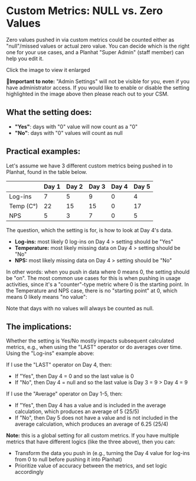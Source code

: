 # Custom Metrics: NULL vs. Zero Values

Zero values pushed in via custom metrics could be counted either as "null"/missed values or actual zero value. You can decide which is the right one for your use cases, and a Planhat "Super Admin" (staff member) can help you edit it.

Click the image to view it enlarged

📌**Important to note:** "Admin Settings" will not be visible for you, even if you have administrator access. If you would like to enable or disable the setting highlighted in the image above then please reach out to your CSM.

## What the setting does:

- **"Yes"**: days with "0" value will now count as a "0"
- **"No"**: days with "0" values will count as null

## Practical examples:

Let's assume we have 3 different custom metrics being pushed in to Planhat, found in the table below.

| | Day 1 | Day 2 | Day 3 | Day 4 | Day 5 |
|---------|-------|-------|-------|-------|-------|
| Log-ins | 7 | 5 | 9 | 0 | 4 |
| Temp (C°) | 22 | 15 | 15 | 0 | 17 |
| NPS | 5 | 3 | 7 | 0 | 5 |

The question, which the setting is for, is how to look at Day 4's data.

- **Log-ins:** most likely 0 log-ins on Day 4 > setting should be "Yes"
- **Temperature:** most likely missing data on Day 4 > setting should be "No"
- **NPS:** most likely missing data on Day 4 > setting should be "No"

In other words: when you push in data where 0 means 0, the setting should be "on". The most common use cases for this is when pushing in usage activities, since it's a "counter"-type metric where 0 is the starting point. In the Temperature and NPS case, there is no "starting point" at 0, which means 0 likely means "no value":

Note that days with no values will always be counted as null.

## The implications:

Whether the setting is Yes/No mostly impacts subsequent calculated metrics, e.g., when using the "LAST" operator or do averages over time. Using the "Log-ins" example above:

If I use the "LAST" operator on Day 4, then:

- If "Yes", then Day 4 = 0 and so the last value is 0
- If "No", then Day 4 = null and so the last value is Day 3 = 9 > Day 4 = 9

If I use the "Average" operator on Day 1-5, then:

- If "Yes", then Day 4 has a value and is included in the average calculation, which produces an average of 5 (25/5)
- If "No", then Day 5 does not have a value and is not included in the average calculation, which produces an average of 6.25 (25/4)

**Note:** this is a global setting for all custom metrics. If you have multiple metrics that have different logics (like the three above), then you can:

- Transform the data you push in (e.g., turning the Day 4 value for log-ins from 0 to null before pushing it into Planhat)
- Prioritize value of accuracy between the metrics, and set logic accordingly